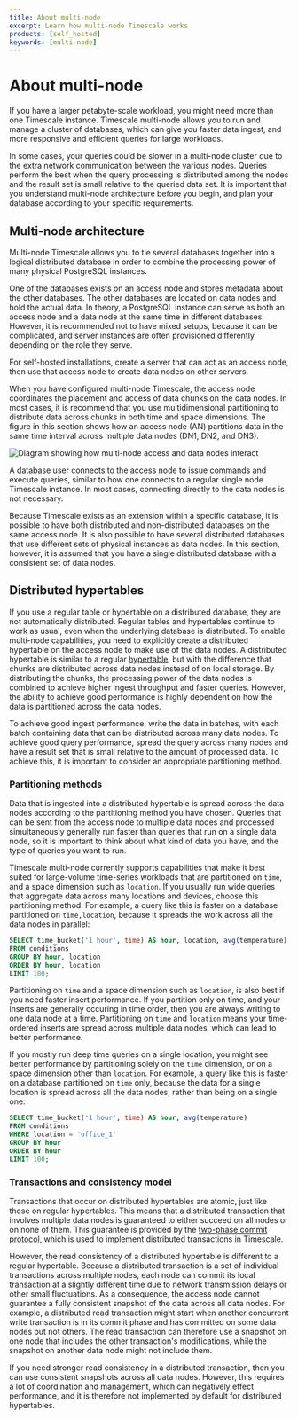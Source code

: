 ```yaml
---
title: About multi-node
excerpt: Learn how multi-node Timescale works
products: [self_hosted]
keywords: [multi-node]
---
```


# About multi-node

If you have a larger petabyte-scale workload, you might need more than
one Timescale instance. Timescale multi-node allows you to run and
manage a cluster of databases, which can give you faster data ingest,
and more responsive and efficient queries for large workloads.

<Highlight type="important">
In some cases, your queries could be
slower in a multi-node cluster due to the extra network communication
between the various nodes. Queries perform the best when the query
processing is distributed among the nodes and the result set is small
relative to the queried data set. It is important that you understand
multi-node architecture before you begin, and plan your database
according to your specific requirements.
</Highlight>

## Multi-node architecture

Multi-node Timescale allows you to tie several databases together
into a logical distributed database in order to combine the
processing power of many physical PostgreSQL instances.

One of the databases exists on an access node and stores
metadata about the other databases. The other databases are
located on data nodes and hold the actual data. In theory, a
PostgreSQL instance can serve as both an access node and a data node
at the same time in different databases. However, it is recommended not to
have mixed setups, because it can be complicated, and server
instances are often provisioned differently depending on the role they
serve.

For self-hosted installations, create a server that can act as an
access node, then use that access node to create data nodes on other
servers.

When you have configured multi-node Timescale, the access node coordinates
the placement and access of data chunks on the data nodes. In most
cases, it is recommend that you use multidimensional partitioning to
distribute data across chunks in both time and space dimensions. The
figure in this section shows how an access node (AN) partitions data in the same
time interval across multiple data nodes (DN1, DN2, and DN3).

<img class="main-content__illustration" src="https://s3.amazonaws.com/assets.timescale.com/docs/images/multi-node-arch.png" alt="Diagram showing how multi-node access and data nodes interact"/>

A database user connects to the access node to issue commands and
execute queries, similar to how one connects to a regular single
node Timescale instance. In most cases, connecting directly to the
data nodes is not necessary.

Because Timescale exists as an extension within a specific
database, it is possible to have both distributed and non-distributed
databases on the same access node. It is also possible to
have several distributed databases that use different sets of physical
instances as data nodes. In this section,
however, it is assumed that you have a single
distributed database with a consistent set of data nodes.

## Distributed hypertables

If you use a regular table or hypertable on a distributed database, they are not
automatically distributed. Regular tables and hypertables continue to work as
usual, even when the underlying database is distributed. To enable multi-node
capabilities, you need to explicitly create a distributed hypertable on the
access node to make use of the data nodes. A distributed hypertable is similar
to a regular [hypertable][hypertables], but with the difference that chunks are
distributed across data nodes instead of on local storage. By distributing the
chunks, the processing power of the data nodes is combined to achieve higher
ingest throughput and faster queries. However, the ability to achieve good
performance is highly dependent on how the data is partitioned across the data
nodes.

To achieve good ingest performance, write the data in batches, with each batch
containing data that can be distributed across many data nodes. To achieve good
query performance, spread the query across many nodes and have a result set that
is small relative to the amount of processed data. To achieve this, it is
important to consider an appropriate partitioning method.

### Partitioning methods

Data that is ingested into a distributed hypertable is spread across the data
nodes according to the partitioning method you have chosen. Queries that can be
sent from the access node to multiple data nodes and processed simultaneously
generally run faster than queries that run on a single data node, so it is
important to think about what kind of data you have, and the type of queries you
want to run.

Timescale multi-node currently supports capabilities that make it best suited
for large-volume time-series workloads that are partitioned on `time`, and a
space dimension such as `location`. If you usually run wide queries that
aggregate data across many locations and devices, choose this partitioning
method. For example, a query like this is faster on a database partitioned on
`time,location`, because it spreads the work across all the data nodes in
parallel:

```sql
SELECT time_bucket('1 hour', time) AS hour, location, avg(temperature)
FROM conditions
GROUP BY hour, location
ORDER BY hour, location
LIMIT 100;
```

Partitioning on `time` and a space dimension such as `location`, is also best if
you need faster insert performance. If you partition only on time, and your
inserts are generally occuring in time order, then you are always writing to one
data node at a time. Partitioning on `time` and `location` means your
time-ordered inserts are spread across multiple data nodes, which can lead to
better performance.

If you mostly run deep time queries on a single location, you might see better
performance by partitioning solely on the `time` dimension, or on a space
dimension other than `location`. For example, a query like this is faster on a
database partitioned on `time` only, because the data for a single location is
spread across all the data nodes, rather than being on a single one:

```sql
SELECT time_bucket('1 hour', time) AS hour, avg(temperature)
FROM conditions
WHERE location = 'office_1'
GROUP BY hour
ORDER BY hour
LIMIT 100;
```

### Transactions and consistency model

Transactions that occur on distributed hypertables are atomic, just
like those on regular hypertables. This means that a distributed
transaction that involves multiple data nodes is guaranteed to
either succeed on all nodes or on none of them. This guarantee
is provided by the [two-phase commit protocol][2pc], which
is used to implement distributed transactions in Timescale.

However, the read consistency of a distributed hypertable is different
to a regular hypertable. Because a distributed transaction is a set of
individual transactions across multiple nodes, each node can commit
its local transaction at a slightly different time due to network
transmission delays or other small fluctuations. As a consequence, the
access node cannot guarantee a fully consistent snapshot of the
data across all data nodes. For example, a distributed read
transaction might start when another concurrent write transaction is
in its commit phase and has committed on some data nodes but not
others. The read transaction can therefore use a snapshot on one node
that includes the other transaction's modifications, while the
snapshot on another data node might not include them.

If you need stronger read consistency in a distributed transaction, then you
can use consistent snapshots across all data nodes. However, this
requires a lot of coordination and management, which can negatively effect
performance, and it is therefore not implemented by default for distributed
hypertables.

[2pc]: https://www.postgresql.org/docs/current/sql-prepare-transaction.html
[hypertables]: /timescaledb/:currentVersion:/how-to-guides/hypertables/

